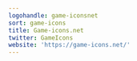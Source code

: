 ```yaml
---
logohandle: game-iconsnet
sort: game-icons
title: Game-icons.net
twitter: GameIcons
website: 'https://game-icons.net/'
---
```


